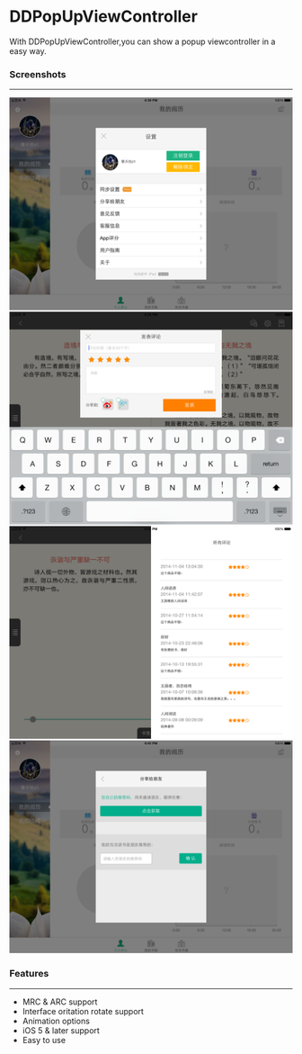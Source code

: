 DDPopUpViewController
=====================

With DDPopUpViewController,you can show a popup viewcontroller in a easy way.

### Screenshots

---

![](https://raw.githubusercontent.com/sunchongyang/DDPopUpViewController/master/ScreenShots/ScreenShot1.png) ![](https://raw.githubusercontent.com/sunchongyang/DDPopUpViewController/master/ScreenShots/ScreenShot2.png)
![](https://raw.githubusercontent.com/sunchongyang/DDPopUpViewController/master/ScreenShots/ScreenShot3.png)
![](https://raw.githubusercontent.com/sunchongyang/DDPopUpViewController/master/ScreenShots/ScreenShot4.png)

### Features

---

* MRC & ARC support
* Interface oritation rotate support
* Animation options
* iOS 5 & later support
* Easy to use
